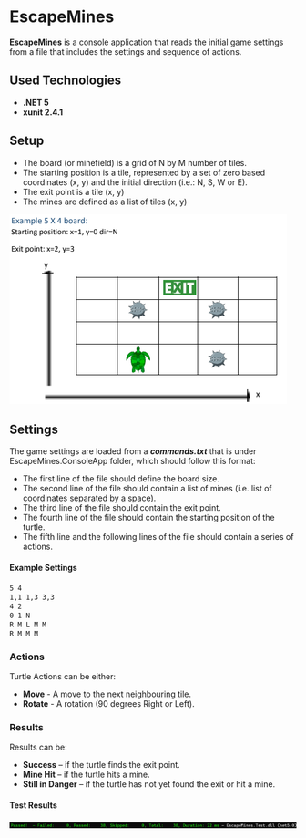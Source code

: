 # EscapeMines

**EscapeMines** is a console application that reads the initial game settings from a file that includes the settings and sequence of actions.

## Used Technologies

-   **.NET 5**
-   **xunit 2.4.1**

## Setup

-   The board (or minefield) is a grid of N by M number of tiles.
-   The starting position is a tile, represented by a set of zero based coordinates (x, y) and the initial
    direction (i.e.: N, S, W or E).
-   The exit point is a tile (x, y)
-   The mines are defined as a list of tiles (x, y)

![Example Board](./images/example-board.png)

## Settings

The game settings are loaded from a **_commands.txt_** that is under EscapeMines.ConsoleApp folder, which should follow this format:

-   The first line of the file should define the board size.
-   The second line of the file should contain a list of mines (i.e. list of coordinates separated by a space).
-   The third line of the file should contain the exit point.
-   The fourth line of the file should contain the starting position of the turtle.
-   The fifth line and the following lines of the file should contain a series of actions.

#### Example Settings

```
5 4
1,1 1,3 3,3
4 2
0 1 N
R M L M M
R M M M
```

### Actions

Turtle Actions can be either:

-   **Move** - A move to the next neighbouring tile.
-   **Rotate** - A rotation (90 degrees Right or Left).

### Results

Results can be:

-   **Success** – if the turtle finds the exit point.
-   **Mine Hit** – if the turtle hits a mine.
-   **Still in Danger** – if the turtle has not yet found the exit or hit a mine.

#### Test Results

![Test Results](./images/test-results.png)
